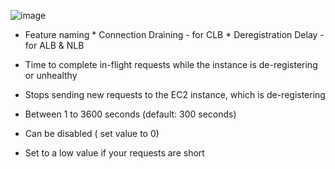 ![image](https://github.com/nhvu95/aws-handbook/assets/26276890/62e56b3d-9c21-4da0-bd70-a2fe80081c98)

* Feature naming
      * Connection Draining - for CLB
      * Deregistration Delay - for ALB & NLB

* Time to complete in-flight requests while the instance is de-registering or unhealthy
* Stops sending new requests to the EC2 instance, which is de-registering
* Between 1 to 3600 seconds (default: 300 seconds)
* Can be disabled ( set value to 0)
* Set to a low value if your requests are short
